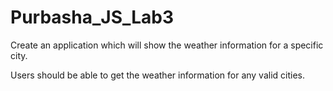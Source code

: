 # Purbasha_JS_Lab3

Create an application which will show the weather information for a specific city.

Users should be able to get the weather information for any valid cities.
